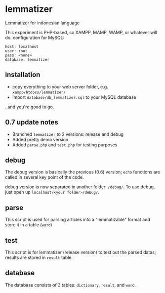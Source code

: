 lemmatizer
==========

Lemmatizer for indonesian language

This experiment is PHP-based, so XAMPP, MAMP, WAMP, or whatever will do.
configuration for MySQL:

    host: localhost
    user: root
    pass: <none>
    database: lemmatizer


installation
------------

* copy everything to your web server folder, e.g. `xampp/htdocs/lemmatizer/`
* import `database/db_lemmatizer.sql` to your MySQL database

..and you're good to go.

0.7 update notes
----------------

* Branched `lemmatizer` to 2 versions: release and debug
* Added pretty demo version
* Added `parse.php` and `test.php` for testing purposes


debug
-----

The debug version is basically the previous (0.6) version; `echo` functions
are called in several key point of the code.

debug version is now separated in another folder: `/debug/`. To use debug,
just open up `localhost/<your folder>/debug/`.


parse
-----

This script is used for parsing articles into a "lemmatizable" format and store
it in a table (`word`)

test
----

This script is for lemmatizer (release version) to test out the parsed datas;
results are stored in `result` table.

database
--------

The database consists of 3 tables: `dictionary`, `result`, and `word`.